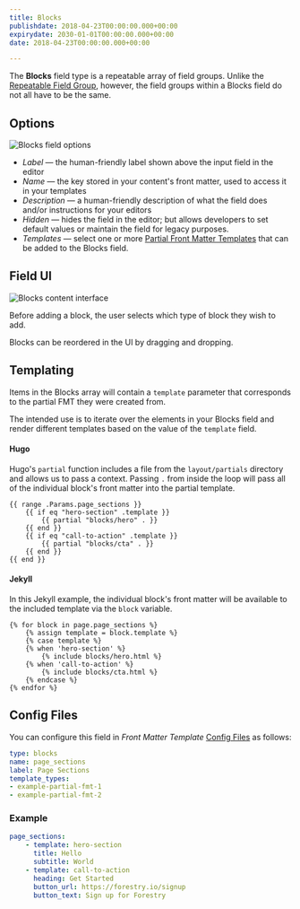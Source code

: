 ```yaml
---
title: Blocks
publishdate: 2018-04-23T00:00:00.000+00:00
expirydate: 2030-01-01T00:00:00.000+00:00
date: 2018-04-23T00:00:00.000+00:00

---
```

The **Blocks** field type is a repeatable array of field groups. Unlike the [Repeatable Field Group](/docs/settings/fields/repeatable-field-group), however, the field groups within a Blocks field do not all have to be the same.

## Options

![Blocks field options](/uploads/2018/04/blocks-field-ui.png)

* _Label_ — the human-friendly label shown above the input field in the editor
* _Name_ — the key stored in your content's front matter, used to access it in your templates
* _Description_ — a human-friendly description of what the field does and/or instructions for your editors
* _Hidden_ — hides the field in the editor; but allows developers to set default values or maintain the field for legacy purposes.
* _Templates_ — select one or more [Partial Front Matter Templates](/docs/settings/front-matter-templates/#partial-templates) that can be added to the Blocks field.

## Field UI

![Blocks content interface](/uploads/2019/10/blocks-content-ui.png)

Before adding a block, the user selects which type of block they wish to add.

Blocks can be reordered in the UI by dragging and dropping.

## Templating

Items in the Blocks array will contain a `template` parameter that corresponds to the partial FMT they were created from.

The intended use is to iterate over the elements in your Blocks field and render different templates based on the value of the `template` field.

#### Hugo

Hugo's `partial` function includes a file from the `layout/partials` directory and allows us to pass a context. Passing `.` from inside the loop will pass all of the individual block's front matter into the partial template.

    {{ range .Params.page_sections }}
        {{ if eq "hero-section" .template }}
            {{ partial "blocks/hero" . }}
        {{ end }}
        {{ if eq "call-to-action" .template }}
            {{ partial "blocks/cta" . }}
        {{ end }}
    {{ end }}

#### Jekyll

In this Jekyll example, the individual block's front matter will be available to the included template via the `block` variable.

    {% for block in page.page_sections %}
        {% assign template = block.template %}
        {% case template %}
        {% when 'hero-section' %}
            {% include blocks/hero.html %}
        {% when 'call-to-action' %}
            {% include blocks/cta.html %}
        {% endcase %}
    {% endfor %}

## Config Files

You can configure this field in _Front Matter Template_ [Config Files](/docs/settings/config-files/) as follows:

```yaml
type: blocks
name: page_sections
label: Page Sections
template_types:
- example-partial-fmt-1
- example-partial-fmt-2
```

### Example

```yaml
page_sections:
    - template: hero-section
      title: Hello
      subtitle: World
    - template: call-to-action
      heading: Get Started
      button_url: https://forestry.io/signup
      button_text: Sign up for Forestry
```